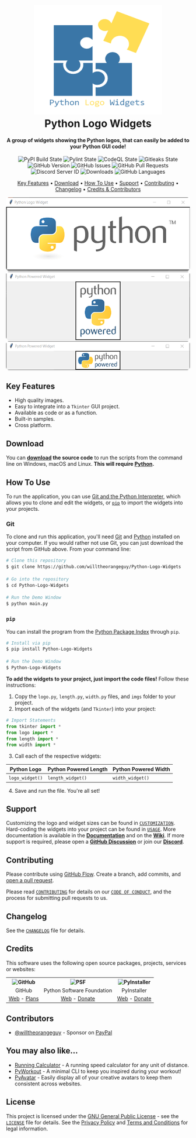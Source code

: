 <!-- Logo -->
<h1 align="center">
  <img src="https://raw.githubusercontent.com/willtheorangeguy/Python-Logo-Widgets/master/docs/images/logo.png" height="300px" width="350px" alt="Python Logo Widgets">
  <br>
  Python Logo Widgets
  <br>
</h1>

<!-- Copy -->
<h4 align="center">A group of widgets showing the Python logos, that can easily be added to your Python GUI code!</h4>

<!-- Badges -->
<div align="center">
  <!-- Stability -->
  <img alt="PyPI Build State" src="https://github.com/willtheorangeguy/Python-Logo-Widgets/actions/workflows/push-to-pypi.yml/badge.svg">
  <!-- Stability -->
  <img alt="Pylint State" src="https://github.com/willtheorangeguy/Python-Logo-Widgets/actions/workflows/pylint.yml/badge.svg">
  <!-- CodeQL -->
  <img alt="CodeQL State" src="https://github.com/willtheorangeguy/Python-Logo-Widgets/actions/workflows/codeql.yml/badge.svg">
  <!-- Gitleaks -->
  <img alt="Gitleaks State" src="https://github.com/willtheorangeguy/Python-Logo-Widgets/actions/workflows/gitleaks.yml/badge.svg">
  <!-- Version -->
  <img alt="GitHub Version" src="https://img.shields.io/github/v/release/willtheorangeguy/Python-Logo-Widgets">
  <!-- Issues -->
  <img alt="GitHub Issues" src="https://img.shields.io/github/issues/willtheorangeguy/Python-Logo-Widgets">
  <!-- Pull Requests -->
  <img alt="GitHub Pull Requests" src="https://img.shields.io/github/issues-pr/willtheorangeguy/Python-Logo-Widgets">
  <!-- Discord -->
  <img alt="Discord Server ID" src="https://img.shields.io/discord/960705680174633021">
  <!-- Downloads -->
  <img alt="Downloads" src="https://img.shields.io/github/downloads/willtheorangeguy/Python-Logo-Widgets/total">
  <!-- Language Count -->
  <img alt="GitHub Languages" src="https://img.shields.io/github/languages/count/willtheorangeguy/Python-Logo-Widgets">
</div>

<!-- Navigation -->
<p align="center">
  <a href="#key-features">Key Features</a> •
  <a href="#download">Download</a> •
  <a href="#how-to-use">How To Use</a> •
  <a href="#support">Support</a> •
  <a href="#contributing">Contributing</a> •
  <a href="#changelog">Changelog</a> •
  <a href="#credits">Credits & Contributors</a>
</p>

<!-- Screenshot(s) -->
<div align="center">
  <img alt="Python Logo Widget" src="https://raw.githubusercontent.com/willtheorangeguy/Python-Logo-Widgets/master/docs/images/pythonlogo.png">
  <img alt="Python Powered Height Widget" src="https://raw.githubusercontent.com/willtheorangeguy/Python-Logo-Widgets/master/docs/images/pythonpoweredheight.png">
  <img alt="Python Powered Width Widget" src="https://raw.githubusercontent.com/willtheorangeguy/Python-Logo-Widgets/master/docs/images/pythonpoweredwidth.png">
</div>

## Key Features

* High quality images.
* Easy to integrate into a `Tkinter` GUI project.
* Available as code or as a function.
* Built-in samples.
* Cross platform.

## Download

You can **[download](https://github.com/willtheorangeguy/Python-Logo-Widgets/releases/latest) the source code** to run the scripts from the command line on Windows, macOS and Linux. **This will require [Python](https://www.python.org/downloads/).**

## How To Use

To run the application, you can use [Git and the Python Interpreter](https://github.com/willtheorangeguy/Python-Logo-Widgets/main/README.md#git), which allows you to clone and edit the widgets, or [`pip`](https://github.com/willtheorangeguy/Python-Logo-Widgets/main/README.md#pip) to import the widgets into your projects.

### Git

To clone and run this application, you'll need [Git](https://git-scm.com/downloads) and [Python](https://www.python.org/downloads/) installed on your computer. If you would rather not use Git, you can just download the script from GitHub above. From your command line:

```bash
# Clone this repository
$ git clone https://github.com/willtheorangeguy/Python-Logo-Widgets

# Go into the repository
$ cd Python-Logo-Widgets

# Run the Demo Window
$ python main.py
```

### `pip`

You can install the program from the [Python Package Index](https://pypi.org/project/Python-Logo-Widgets/) through `pip`.

```bash
# Install via pip
$ pip install Python-Logo-Widgets

# Run the Demo Window
$ Python-Logo-Widgets
```

**To add the widgets to your project, just import the code files!** Follow these instructions:

1. Copy the `logo.py`, `length.py`, `width.py` files, and `imgs` folder to your project.
2. Import each of the widgets (and `Tkinter`) into your project:

```python
# Import Statements
from tkinter import *
from logo import *
from length import *
from width import *
```

3. Call each of the respective widgets:

| Python Logo | Python Powered Length | Python Powered Width |
|-------------|-----------------------|----------------------|
|`logo_widget()`|`length_widget()`|`width_widget()`|

4. Save and run the file. You're all set!

## Support

Customizing the logo and widget sizes can be found in [`CUSTOMIZATION`](https://github.com/willtheorangeguy/Python-Logo-Widgets/blob/master/docs/CUSTOMIZATION.md). Hard-coding the widgets into your project can be found in [`USAGE`](https://github.com/willtheorangeguy/Python-Logo-Widgets/blob/master/docs/USAGE.md). More documentation is available in the **[Documentation](https://github.com/willtheorangeguy/Python-Logo-Widgets/tree/main/docs)** and on the **[Wiki](https://github.com/willtheorangeguy/Python-Logo-Widgets/wiki)**. If more support is required, please open a **[GitHub Discussion](https://github.com/willtheorangeguy/Python-Logo-Widgets/discussions/new)** or join our **[Discord](https://discord.gg/eAZZJzhHrW)**.

## Contributing

Please contribute using [GitHub Flow](https://guides.github.com/introduction/flow). Create a branch, add commits, and [open a pull request](https://github.com/willtheorangeguy/Python-Logo-Widgets/compare).

Please read [`CONTRIBUTING`](CONTRIBUTING.md) for details on our [`CODE OF CONDUCT`](CODE_OF_CONDUCT.md), and the process for submitting pull requests to us.

## Changelog

See the [`CHANGELOG`](CHANGELOG.md) file for details.

## Credits

This software uses the following open source packages, projects, services or websites:

<!-- Credits Table -->
<table>
  <tr>
    <th align="center"><img src="https://applets.imgix.net/https%3A%2F%2Fassets.ifttt.com%2Fimages%2Fchannels%2F2107379463%2Ficons%2Fmonochrome_large.png?w=240&h=240&s=8a19bbc158996d098e2fb18310ba7f33" width="150" height="150" alt="GitHub"/></th>
    <th align="center"><img src="https://upload.wikimedia.org/wikipedia/commons/thumb/c/c3/Python-logo-notext.svg/182px-Python-logo-notext.svg.png" width="150" height="150" alt="PSF"/></th>
    <th align="center"><img src="https://pyinstaller.readthedocs.io/en/v4.2/_static/pyinstaller-draft1a.ico" width="150" height="150" alt="PyInstaller"/></th>
  </tr>
  <tr>
    <td align="center">GitHub</td>
    <td align="center">Python Software Foundation</td>
    <td align="center">PyInstaller</td>
  </tr>
  <tr>
    <td align="center"><a href="https://github.com/">Web</a> - <a href="https://github.com/pricing">Plans</a></td>
    <td align="center"><a href="https://www.python.org/">Web</a> - <a href="https://psfmember.org/civicrm/contribute/transact?reset=1&id=2">Donate</a></td>
    <td align="center"><a href="https://pyinstaller.readthedocs.io/en/stable/">Web</a> - <a href="https://www.pyinstaller.org/funding.html#funding-by-individuals">Donate</a></td>
</table>

## Contributors

* [@willtheorangeguy](https://github.com/willtheorangeguy) - Sponsor on [PayPal](https://paypal.me/wvdg44?country.x=CA&locale.x=en_US)

## You may also like...

* [Running Calculator](https://github.com/willtheorangeguy/Running-Calculator) - A running speed calculator for any unit of distance.
* [PyWorkout](https://github.com/willtheorangeguy/PyWorkout) - A minimal CLI to keep you inspired during your workout!
* [PyAvatar](https://github.com/willtheorangeguy/PyAvatar) - Easily display all of your creative avatars to keep them consistent across websites.

## License

This project is licensed under the [GNU General Public License](https://www.gnu.org/licenses/gpl-3.0.en.html) - see the [`LICENSE`](LICENSE.md) file for details. See the [Privacy Policy](https://github.com/willtheorangeguy/Python-Logo-Widgets/blob/main/docs/legal/PRIVACY.md) and [Terms and Conditions](https://github.com/willtheorangeguy/Python-Logo-Widgets/blob/main/docs/legal/TERMS.md) for legal information.
